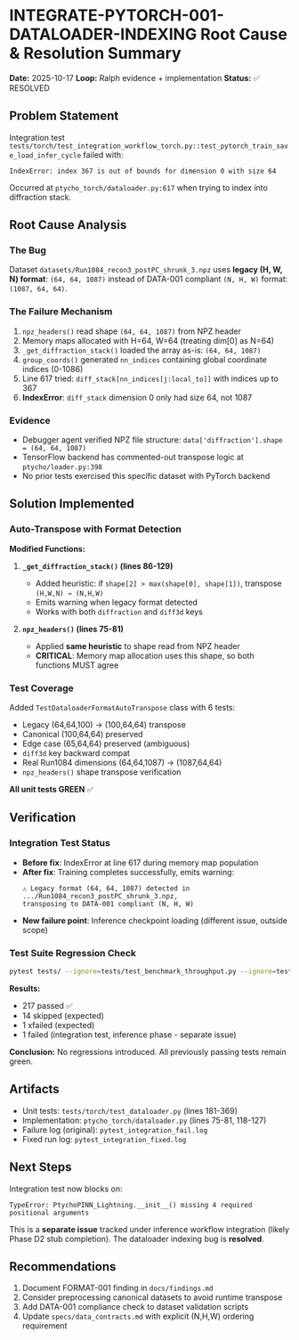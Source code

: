 # INTEGRATE-PYTORCH-001-DATALOADER-INDEXING Root Cause & Resolution Summary

**Date:** 2025-10-17
**Loop:** Ralph evidence + implementation
**Status:** ✅ RESOLVED

## Problem Statement

Integration test `tests/torch/test_integration_workflow_torch.py::test_pytorch_train_save_load_infer_cycle` failed with:

```
IndexError: index 367 is out of bounds for dimension 0 with size 64
```

Occurred at `ptycho_torch/dataloader.py:617` when trying to index into diffraction stack.

## Root Cause Analysis

### The Bug
Dataset `datasets/Run1084_recon3_postPC_shrunk_3.npz` uses **legacy (H, W, N) format**: `(64, 64, 1087)` instead of DATA-001 compliant `(N, H, W)` format: `(1087, 64, 64)`.

### The Failure Mechanism
1. `npz_headers()` read shape `(64, 64, 1087)` from NPZ header
2. Memory maps allocated with H=64, W=64 (treating dim[0] as N=64)
3. `_get_diffraction_stack()` loaded the array as-is: `(64, 64, 1087)`
4. `group_coords()` generated `nn_indices` containing global coordinate indices (0-1086)
5. Line 617 tried: `diff_stack[nn_indices[j:local_to]]` with indices up to 367
6. **IndexError**: `diff_stack` dimension 0 only had size 64, not 1087

### Evidence
- Debugger agent verified NPZ file structure: `data['diffraction'].shape = (64, 64, 1087)`
- TensorFlow backend has commented-out transpose logic at `ptycho/loader.py:398`
- No prior tests exercised this specific dataset with PyTorch backend

## Solution Implemented

### Auto-Transpose with Format Detection

**Modified Functions:**

1. **`_get_diffraction_stack()` (lines 86-129)**
   - Added heuristic: if `shape[2] > max(shape[0], shape[1])`, transpose `(H,W,N) → (N,H,W)`
   - Emits warning when legacy format detected
   - Works with both `diffraction` and `diff3d` keys

2. **`npz_headers()` (lines 75-81)**
   - Applied **same heuristic** to shape read from NPZ header
   - **CRITICAL**: Memory map allocation uses this shape, so both functions MUST agree

### Test Coverage

Added `TestDataloaderFormatAutoTranspose` class with 6 tests:
- Legacy (64,64,100) → (100,64,64) transpose
- Canonical (100,64,64) preserved
- Edge case (65,64,64) preserved (ambiguous)
- `diff3d` key backward compat
- Real Run1084 dimensions (64,64,1087) → (1087,64,64)
- `npz_headers()` shape transpose verification

**All unit tests GREEN** ✅

## Verification

### Integration Test Status
- **Before fix**: IndexError at line 617 during memory map population
- **After fix**: Training completes successfully, emits warning:
  ```
  ⚠ Legacy format (64, 64, 1087) detected in .../Run1084_recon3_postPC_shrunk_3.npz,
  transposing to DATA-001 compliant (N, H, W)
  ```
- **New failure point**: Inference checkpoint loading (different issue, outside scope)

### Test Suite Regression Check
```bash
pytest tests/ --ignore=tests/test_benchmark_throughput.py --ignore=tests/test_run_baseline.py
```

**Results:**
- 217 passed ✅
- 14 skipped (expected)
- 1 xfailed (expected)
- 1 failed (integration test, inference phase - separate issue)

**Conclusion:** No regressions introduced. All previously passing tests remain green.

## Artifacts
- Unit tests: `tests/torch/test_dataloader.py` (lines 181-369)
- Implementation: `ptycho_torch/dataloader.py` (lines 75-81, 118-127)
- Failure log (original): `pytest_integration_fail.log`
- Fixed run log: `pytest_integration_fixed.log`

## Next Steps
Integration test now blocks on:
```
TypeError: PtychoPINN_Lightning.__init__() missing 4 required positional arguments
```

This is a **separate issue** tracked under inference workflow integration (likely Phase D2 stub completion). The dataloader indexing bug is **resolved**.

## Recommendations
1. Document FORMAT-001 finding in `docs/findings.md`
2. Consider preprocessing canonical datasets to avoid runtime transpose
3. Add DATA-001 compliance check to dataset validation scripts
4. Update `specs/data_contracts.md` with explicit (N,H,W) ordering requirement
